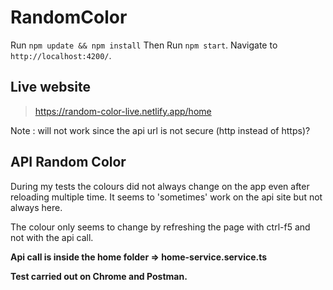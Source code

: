 # RandomColor

Run `npm update && npm install`
Then
Run `npm start`. Navigate to `http://localhost:4200/`.

## Live website

> https://random-color-live.netlify.app/home

Note : will not work since the api url is not secure (http instead of https)?

## API Random Color

During my tests the colours did not always change on the app even after reloading multiple time.
It seems to 'sometimes' work on the api site but not always here.

The colour only seems to change by refreshing the page with ctrl-f5 and not with the api call.

**Api call is inside the home folder => home-service.service.ts**

**Test carried out on Chrome and Postman.**
